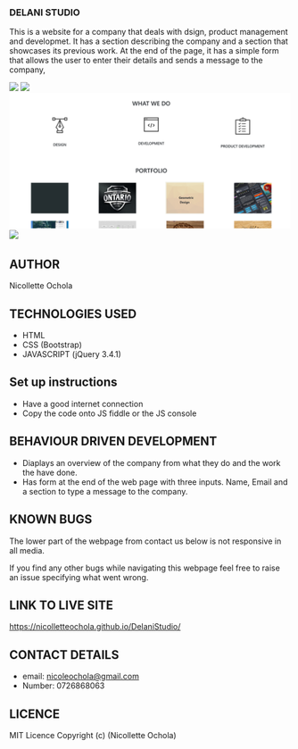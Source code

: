 ### DELANI STUDIO
This is a website for a company that deals with dsign, product management and developmet. It has a section describing the company and a section that showcases its previous work. At the end of the page, it has a simple form that allows the user to enter their details and sends a message to the company,

<img src="images/page 1.png">
<img src="images/page2.png">
<img src="images/page3.png">
<img src="images/page4.png">

## AUTHOR
Nicollette Ochola

## TECHNOLOGIES USED
- HTML
- CSS (Bootstrap)
- JAVASCRIPT (jQuery 3.4.1)

## Set up instructions
- Have a good internet connection
- Copy the code onto JS fiddle or the JS console

## BEHAVIOUR DRIVEN DEVELOPMENT
- Diaplays an overview of the company from what they do and the work the have done.
- Has form at the end of the web page with three inputs. Name, Email and a section to type a message to the company.

## KNOWN BUGS 
The lower part of the webpage from contact us below is not responsive in all media. 

If you find any other bugs while navigating this webpage feel free to raise an issue specifying what went wrong.

## LINK TO LIVE SITE 
https://nicolletteochola.github.io/DelaniStudio/

## CONTACT DETAILS
- email: nicoleochola@gmail.com
- Number: 0726868063
## LICENCE
MIT Licence Copyright (c) (Nicollette Ochola)
 



